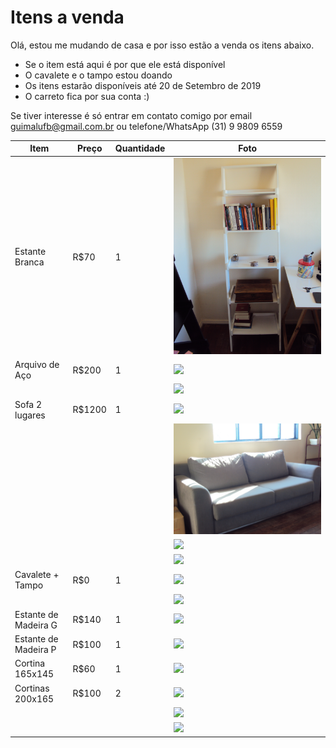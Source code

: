 # Itens a venda

Olá, estou me mudando de casa e por isso estão a venda os itens abaixo.

* Se o item está aqui é por que ele está disponível
* O cavalete e o tampo estou doando
* Os itens estarão disponíveis até 20 de Setembro de 2019
* O carreto fica por sua conta :)

Se tiver interesse é só entrar em contato comigo por email guimalufb@gmail.com.br ou telefone/WhatsApp (31) 9 9809 6559


|Item|Preço|Quantidade|Foto|
|---|---|---|---|
| Estante Branca | R$70 | 1 | ![](img/DSC00362.JPG) |
| Arquivo de Aço | R$200 | 1 |![](img/DSC00363.JPG)|
|  | |  |![](img/DSC00364.JPG)|
| Sofa 2 lugares | R$1200 | 1 | ![](img/DSC00367.JPG) |
|  | |  |![](img/DSC00368.JPG)|
|  | |  |![](img/DSC00369.JPG)|
|  | |  |![](img/DSC00371.JPG)|
| Cavalete + Tampo | R$0 | 1 | ![](img/DSC00372.JPG) |
|  | |  |![](img/DSC00373.JPG)|
| Estante de Madeira G| R$140 | 1 | ![](img/DSC00374.JPG) |
| Estante de Madeira P| R$100 | 1 | ![](img/DSC00375.JPG) |
| Cortina 165x145 | R$60 | 1 | ![](img/DSC00376.JPG) |
| Cortinas 200x165 | R$100 | 2 | ![](img/DSC00377.JPG) |
|  | |  |![](img/DSC00378.JPG)|
|  | |  |![](img/DSC00379.JPG)|
